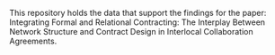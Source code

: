 This repository holds the data that support the findings for the paper:  Integrating Formal and Relational Contracting: The Interplay Between Network Structure and Contract Design in Interlocal Collaboration Agreements.
